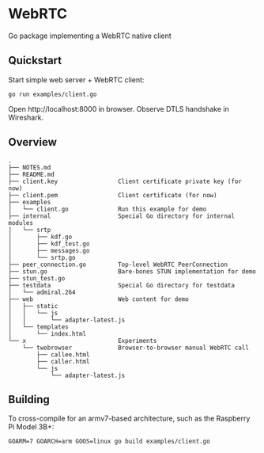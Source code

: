 # WebRTC

Go package implementing a WebRTC native client


## Quickstart

Start simple web server + WebRTC client:

    go run examples/client.go

Open http://localhost:8000 in browser. Observe DTLS handshake in Wireshark.


## Overview

```
.
├── NOTES.md
├── README.md
├── client.key                 Client certificate private key (for now)
├── client.pem                 Client certificate (for now)
├── examples
│   └── client.go              Run this example for demo
├── internal                   Special Go directory for internal modules
│   └── srtp
│       ├── kdf.go
│       ├── kdf_test.go
│       ├── messages.go
│       └── srtp.go
├── peer_connection.go         Top-level WebRTC PeerConnection
├── stun.go                    Bare-bones STUN implementation for demo
├── stun_test.go
├── testdata                   Special Go directory for testdata
│   └── admiral.264
├── web                        Web content for demo
│   ├── static
│   │   └── js
│   │       └── adapter-latest.js
│   └── templates
│       └── index.html
└── x                          Experiments
    └── twobrowser             Browser-to-browser manual WebRTC call
        ├── callee.html
        ├── caller.html
        └── js
            └── adapter-latest.js
```

## Building

To cross-compile for an armv7-based architecture, such as the Raspberry Pi Model 3B+:

    GOARM=7 GOARCH=arm GOOS=linux go build examples/client.go
